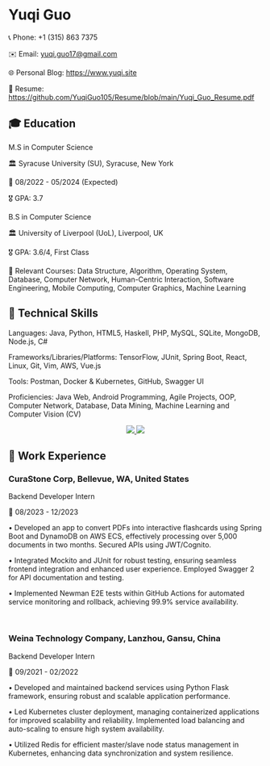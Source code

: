 # Yuqi Guo

📞 Phone: +1 (315) 863 7375

✉️ Email: yuqi.guo17@gmail.com

🌐 Personal Blog: https://www.yuqi.site

📄 Resume: https://github.com/YuqiGuo105/Resume/blob/main/Yuqi_Guo_Resume.pdf

## 🎓 Education
M.S in Computer Science

🏛 Syracuse University (SU), Syracuse, New York

📅 08/2022 - 05/2024 (Expected)

🎖 GPA: 3.7

B.S in Computer Science

🏛 University of Liverpool (UoL), Liverpool, UK

🎖 GPA: 3.6/4, First Class

📘 Relevant Courses: Data Structure, Algorithm, Operating System, Database, Computer Network, Human-Centric Interaction, Software Engineering, Mobile Computing, Computer Graphics, Machine Learning

## 🔧 Technical Skills
Languages: Java, Python, HTML5, Haskell, PHP, MySQL, SQLite, MongoDB, Node.js, C#

Frameworks/Libraries/Platforms: TensorFlow, JUnit, Spring Boot, React, Linux, Git, Vim, AWS, Vue.js

Tools: Postman, Docker & Kubernetes, GitHub, Swagger UI

Proficiencies: Java Web, Android Programming, Agile Projects, OOP, Computer Network, Database, Data Mining, Machine Learning and Computer Vision (CV)

<p align="center">
  <a href="https://skillicons.dev">
    <img src="https://skillicons.dev/icons?i=java,python,react,nodejs,aws,git,kubernetes,docker,c,vim" />
  </a>
   <a href="https://skillicons.dev">
    <img src="https://skillicons.dev/icons?i=postman,tensorflow,vue,js,androidstudio,github,supabase,firebase,mongodb,mysql" />
  </a>
</p>

## 💼 Work Experience

### CuraStone Corp, Bellevue, WA, United States

Backend Developer Intern

📅 08/2023 - 12/2023

•	Developed an app to convert PDFs into interactive flashcards using Spring Boot and DynamoDB on AWS ECS, effectively processing over 5,000 documents in two months. Secured APIs using JWT/Cognito. 

•	Integrated Mockito and JUnit for robust testing, ensuring seamless frontend integration and enhanced user experience. Employed Swagger 2 for API documentation and testing.

•	Implemented Newman E2E tests within GitHub Actions for automated service monitoring and rollback, achieving 99.9% service availability.

<br>

### Weina Technology Company, Lanzhou, Gansu, China

Backend Developer Intern

📅 09/2021 - 02/2022

•	Developed and maintained backend services using Python Flask framework, ensuring robust and scalable application performance.

•	Led Kubernetes cluster deployment, managing containerized applications for improved scalability and reliability. Implemented load balancing and auto-scaling to ensure high system availability.

•	Utilized Redis for efficient master/slave node status management in Kubernetes, enhancing data synchronization and system resilience.

<!--
**YuqiGuo105/YuqiGuo105** is a ✨ _special_ ✨ repository because its `README.md` (this file) appears on your GitHub profile.

Here are some ideas to get you started:

- 🔭 I’m currently working on ...
- 🌱 I’m currently learning ...
- 👯 I’m looking to collaborate on ...
- 🤔 I’m looking for help with ...
- 💬 Ask me about ...
- 📫 How to reach me: ...
- 😄 Pronouns: ...
- ⚡ Fun fact: ...
-->
